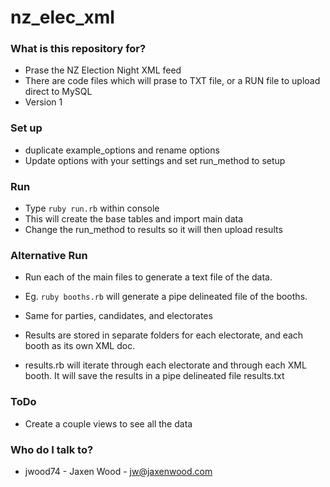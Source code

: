 # nz_elec_xml #

### What is this repository for? ###

* Prase the NZ Election Night XML feed
* There are code files which will prase to TXT file, or a RUN file to upload direct to MySQL
* Version 1

### Set up ###

* duplicate example_options and rename options
* Update options with your settings and set run_method to setup

### Run ###

* Type `ruby run.rb` within console
* This will create the base tables and import main data
* Change the run_method to results so it will then upload results


### Alternative Run ###

* Run each of the main files to generate a text file of the data.

* Eg. `ruby booths.rb` will generate a pipe delineated file of the booths.
* Same for parties, candidates, and electorates

* Results are stored in separate folders for each electorate, and each booth as its own XML doc.
* results.rb will iterate through each electorate and through each XML booth. It will save the results in a pipe delineated file results.txt

### ToDo

* Create a couple views to see all the data

### Who do I talk to? ###

* jwood74 - Jaxen Wood - jw@jaxenwood.com







